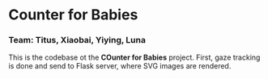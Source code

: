 # Counter for Babies
### Team: Titus, Xiaobai, Yiying, Luna
This is the codebase ot the **COunter for Babies** project. First, gaze tracking is done and send to Flask server, where SVG images are rendered.
